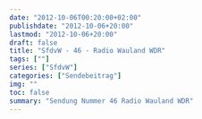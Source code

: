 ```yaml
---
date: "2012-10-06T00:20:00+02:00"
publishdate: "2012-10-06+20:00"
lastmod: "2012-10-06+20:00"
draft: false
title: "SfdvW - 46 - Radio Wauland WDR"
tags: [""]
series: ["SfdvW"]
categories: ["Sendebeitrag"]
img: ""
toc: false
summary: "Sendung Nummer 46 Radio Wauland WDR"
---
```


<div id="example"></div>
<script src="https://cdn.podlove.org/web-player/embed.js"></script>

<script>
  podlovePlayer('#example', '/blog/sfdvw46.json');
</script>

